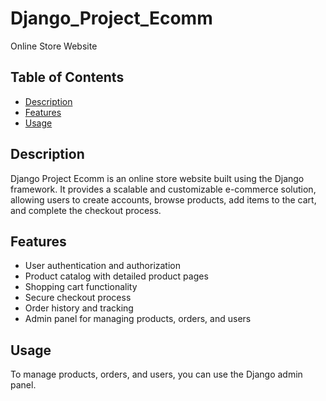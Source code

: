 # Django_Project_Ecomm
Online Store Website

## Table of Contents

- [Description](#description)
- [Features](#features)
- [Usage](#usage)

## Description

Django Project Ecomm is an online store website built using the Django framework. It provides a scalable and customizable e-commerce solution, allowing users to create accounts, browse products, add items to the cart, and complete the checkout process.

## Features

- User authentication and authorization
- Product catalog with detailed product pages
- Shopping cart functionality
- Secure checkout process
- Order history and tracking
- Admin panel for managing products, orders, and users

## Usage

To manage products, orders, and users, you can use the Django admin panel.

